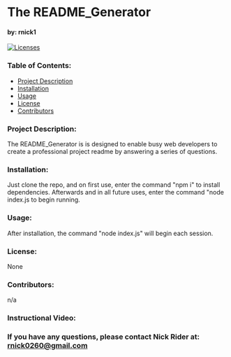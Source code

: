# The README_Generator

#### by: rnick1

[![Licenses](https://img.shields.io/badge/License-None-blue.svg)](https://opensource.org/licenses/None)

### **Table of Contents:**
- [Project Description](#project-description)
- [Installation](#installation)
- [Usage](#usage)
- [License](#license)
- [Contributors](#contributors)

### **Project Description:**  
The README_Generator is is designed to enable busy web developers to create a professional project readme by answering a series of questions.

### **Installation:**  
Just clone the repo, and on first use, enter the command "npm i" to install dependencies. Afterwards and in all future uses, enter the command "node index.js to begin running.

### **Usage:**
After installation, the command "node index.js" will begin each session.

### **License:**
None

### **Contributors:**  
n/a

### **Instructional Video:**


### If you have any questions, please contact Nick Rider at: rnick0260@gmail.com